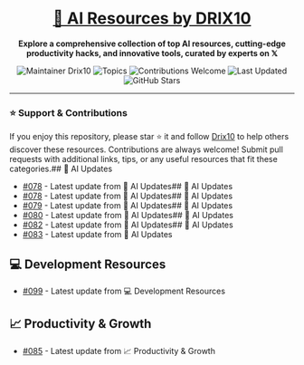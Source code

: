 <div align="center">
  <h1><a href="https://x.com/DRIX_10_" target="_blank">🚀 AI Resources by DRIX10</a></h1>
  <p><strong>Explore a comprehensive collection of top AI resources, cutting-edge productivity hacks, and innovative tools, curated by experts on 𝕏</strong></p>
</div>

<div align="center">
  <img src="https://img.shields.io/badge/Maintainer-Drix10-blue" alt="Maintainer Drix10" />
  <img src="https://img.shields.io/badge/Topics-Productivity%2C%20AI%2C%20Tips%20and%20Tricks-red" alt="Topics" />
  <img src="https://img.shields.io/badge/Contributions-Welcome-brightgreen" alt="Contributions Welcome" />
  <img src="https://img.shields.io/github/last-commit/Drix10/ai-resources?style=flat-square&color=5D6D7E" alt="Last Updated" />
  <img src="https://img.shields.io/github/stars/Drix10/ai-resources?style=social" alt="GitHub Stars" />
</div>

---

### ⭐️ Support & Contributions

If you enjoy this repository, please star ⭐️ it and follow [Drix10](https://github.com/Drix10) to help others discover these resources. Contributions are always welcome! Submit pull requests with additional links, tips, or any useful resources that fit these categories.## 🤖 AI Updates
- [#078](https://github.com/Drix10/ai-resources/blob/main/AI%20Tools%20and%20Resources/resources-078.md) - Latest update from 🤖 AI Updates## 🤖 AI Updates
- [#078](https://github.com/Drix10/ai-resources/blob/main/AI%20Tools%20and%20Resources/resources-078.md) - Latest update from 🤖 AI Updates## 🤖 AI Updates
- [#079](https://github.com/Drix10/ai-resources/blob/main/AI%20Tools%20and%20Resources/resources-079.md) - Latest update from 🤖 AI Updates## 🤖 AI Updates
- [#080](https://github.com/Drix10/ai-resources/blob/main/AI%20Tools%20and%20Resources/resources-080.md) - Latest update from 🤖 AI Updates## 🤖 AI Updates
- [#082](https://github.com/Drix10/ai-resources/blob/main/AI%20Tools%20and%20Resources/resources-082.md) - Latest update from 🤖 AI Updates## 🤖 AI Updates
- [#083](https://github.com/Drix10/ai-resources/blob/main/AI%20Tools%20and%20Resources/resources-083.md) - Latest update from 🤖 AI Updates

## 💻 Development Resources
- [#099](https://github.com/Drix10/ai-resources/blob/main/Coding%20and%20Software%20Development/resources-099.md) - Latest update from 💻 Development Resources

## 📈 Productivity & Growth
- [#085](https://github.com/Drix10/ai-resources/blob/main/Productivity%20and%20Passive%20Income/resources-085.md) - Latest update from 📈 Productivity & Growth
